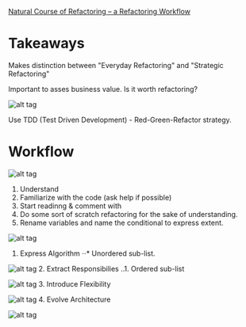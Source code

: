 [Natural Course of Refactoring – a Refactoring Workflow](http://www.infoq.com/articles/natural-course-refactoring)

# Takeaways

Makes distinction between "Everyday Refactoring" and "Strategic Refactoring"

Important to asses business value. Is it worth refactoring?

![alt tag](http://cdn.infoq.com/statics_s1_20160217-0123/resource/articles/natural-course-refactoring/en/resources/1fig2.png)

Use TDD (Test Driven Development) - Red-Green-Refactor strategy.

# Workflow

![alt tag](http://cdn.infoq.com/statics_s1_20160217-0123/resource/articles/natural-course-refactoring/en/resources/fig3.png)

1. Understand
  1. Familiarize with the code (ask help if possible)
  2. Start readinng & comment with 
  3. Do some sort of scratch refactoring for the sake of understanding.
  4. Rename variables and name the conditional to express extent. 



![alt tag](http://cdn.infoq.com/statics_s1_20160217-0123/resource/articles/natural-course-refactoring/en/resources/1fig4.png)
1. Express Algorithm
⋅⋅* Unordered sub-list. 

![alt tag](http://cdn.infoq.com/statics_s1_20160217-0123/resource/articles/natural-course-refactoring/en/resources/fig5.png)
2. Extract Responsibilies
..1. Ordered sub-list

![alt tag](http://cdn.infoq.com/statics_s1_20160217-0123/resource/articles/natural-course-refactoring/en/resources/3fig6.png)
3. Introduce Flexibility

![alt tag](http://cdn.infoq.com/statics_s1_20160217-0123/resource/articles/natural-course-refactoring/en/resources/2fig7.png)
4. Evolve Architecture


![alt tag](http://cdn.infoq.com/statics_s1_20160217-0123/resource/articles/natural-course-refactoring/en/resources/fig8.png)
